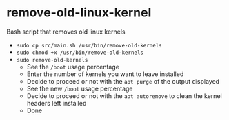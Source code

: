 # remove-old-linux-kernel
Bash script that removes old linux kernels

- `sudo cp src/main.sh /usr/bin/remove-old-kernels`
- `sudo chmod +x /usr/bin/remove-old-kernels`
- `sudo remove-old-kernels`
  - See the `/boot` usage percentage
  - Enter the number of kernels you want to leave installed
  - Decide to proceed or not with the `apt purge` of the output displayed
  - See the new `/boot` usage percentage
  - Decide to proceed or not with the `apt autoremove` to clean the kernel headers left installed
  - Done
